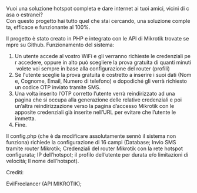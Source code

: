 Vuoi una soluzione hotspot completa e dare internet ai tuoi amici, vicini di casa o estranei?Con questo progetto hai tutto quel che stai cercando, una soluzione completa, efficace e funzionante al 100%.

Il progetto è stato creato in PHP e integrato con le API di Mikrotik trovate sempre su Github.
Funzionamento del sistema:
1. Un utente accede al vostro WiFi e gli verranno richieste le credenziali per accedere, oppure in alto può scegliere la prova gratuita di quanti minuti volete voi sempre in base alla configurazione del router (profili)
2. Se l'utente sceglie la prova gratuita è costretto a inserire i suoi dati (Nome, Cognome, Email, Numero di telefono) e dopodiché gli verrà richiesto un codice OTP inviato tramite SMS.
3. Una volta inserito l’OTP corretto l’utente verrà reindirizzato ad una pagina che si occupa alla generazione delle relative credenziali e poi un’altra reindirizzazione verso la pagina d’accesso Mikrotik con le apposite credenziali già inserite nell’URL per evitare che l’utente le immetta.
4. Fine.

Il config.php (che è da modificare assolutamente sennò il sistema non funziona) richiede la configurazione di 16 campi (Database; Invio SMS tramite router Mikrotik; Credenziali del router Mikrotik con la rete hotspot configurata; IP dell’hotspot; il profilo dell’utente per durata e/o limitazioni di velocità; Il nome dell’hotspot).

Crediti:

EvilFreelancer (API MIKROTIK);
